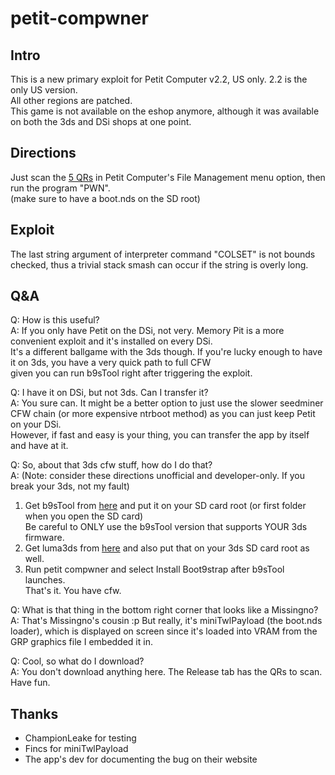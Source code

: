 # petit-compwner

## Intro

This is a new primary exploit for Petit Computer v2.2, US only. 2.2 is the only US version.<br>
All other regions are patched.<br>
This game is not available on the eshop anymore, although it was available on both the 3ds and DSi shops at one point.<br>

## Directions 

Just scan the [5 QRs](https://github.com/zoogie/petit-compwner/releases) in Petit Computer's File Management menu option, then run the program "PWN".<br>
(make sure to have a boot.nds on the SD root)


## Exploit 

The last string argument of interpreter command "COLSET" is not bounds checked, thus a trivial stack smash can occur if the string is overly long.

## Q&A 

Q: How is this useful?<br>
A: If you only have Petit on the DSi, not very. Memory Pit is a more convenient exploit and it's installed on every DSi.<br>
It's a different ballgame with the 3ds though. If you're lucky enough to have it on 3ds, you have a very quick path to full CFW<br>
given you can run b9sTool right after triggering the exploit. <br>

Q: I have it on DSi, but not 3ds. Can I transfer it?<br>
A: You sure can. It might be a better option to just use the slower seedminer CFW chain (or more expensive ntrboot method) as you can just keep Petit on your DSi.<br>
However, if fast and easy is your thing, you can transfer the app by itself and have at it.<br>

Q: So, about that 3ds cfw stuff, how do I do that?<br>
A: (Note: consider these directions unofficial and developer-only. If you break your 3ds, not my fault)<br>
1. Get b9sTool from [here](https://github.com/zoogie/b9sTool/releases) and put it on your SD card root (or first folder when you open the SD card)<br>
Be careful to ONLY use the b9sTool version that supports YOUR 3ds firmware.<br>
2. Get luma3ds from [here](https://github.com/AuroraWright/Luma3DS/releases) and also put that on your 3ds SD card root as well.<br>
3. Run petit compwner and select Install Boot9strap after b9sTool launches.<br>
That's it. You have cfw.<br>

Q: What is that thing in the bottom right corner that looks like a Missingno?<br>
A: That's Missingno's cousin :p But really, it's miniTwlPayload (the boot.nds loader), which is displayed on screen since it's loaded into VRAM
from the GRP graphics file I embedded it in.

Q: Cool, so what do I download?<br>
A: You don't download anything here. The Release tab has the QRs to scan. Have fun.<br>

## Thanks 

- ChampionLeake for testing
- Fincs for miniTwlPayload
- The app's dev for documenting the bug on their website